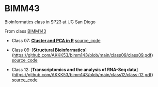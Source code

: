 # BIMM43
Bioinformatics class in SP23 at UC San Diego


From class [BIMM143](https://bioboot.github.io/bimm143_S23/)


- Class 07: [**Cluster and PCA in R**](https://github.com/AKKK53/bimm143/blob/main/class07/Cluster-and-PCA.pdf) [source_code](https://github.com/AKKK53/bimm143/blob/main/class07/Cluster%20and%20PCA.qmd)

- Class 09: [**Structural Bioinformatics**] (https://github.com/AKKK53/bimm143/blob/main/class09/class09.pdf) [source_code](https://github.com/AKKK53/bimm143/blob/main/class09/class09.qmd)

- Class 12: [**Transcriptomics and the analysis of RNA-Seq data**] (https://github.com/AKKK53/bimm143/blob/main/class12/class-12.pdf)  [source_code](https://github.com/AKKK53/bimm143/blob/main/class12/class%2012.qmd)

